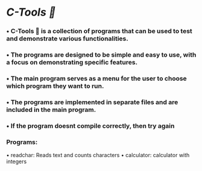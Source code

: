 # *C-Tools 🔧*
### • C-Tools 🔧 is a collection of programs that can be used to test and demonstrate various functionalities.
### • The programs are designed to be simple and easy to use, with a focus on demonstrating specific features.
### • The main program serves as a menu for the user to choose which program they want to run.
### • The programs are implemented in separate files and are included in the main program.
### • If the program doesnt compile correctly, then try again

### Programs:
• readchar: Reads text and counts characters
• calculator: calculator with integers

